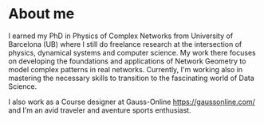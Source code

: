 # About me

I earned my PhD in Physics of Complex Networks from University of Barcelona (UB) where I still do freelance research at the intersection of physics, dynamical systems and computer science. My work there focuses on developing the foundations and applications of Network Geometry to model complex patterns in real networks. Currently, I'm working also in mastering the necessary skills to transition to the fascinating world of Data Science. 

I also work as a Course designer at Gauss-Online https://gaussonline.com/ and I'm an avid traveler and aventure sports enthusiast.

